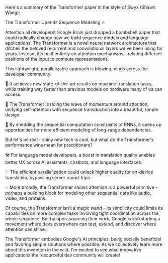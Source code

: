 Here's a summary of the Transformer paper in the style of Swyx (Shawn Wang):

The Transformer Upends Sequence Modeling 🔥

Attention all developers! Google Brain just dropped a bombshell paper that could radically change how we build sequence models and language applications. The Transformer is a novel neural network architecture that ditches the beloved recurrent and convolutional layers we've been using for years. Instead, it's built entirely on attention mechanisms - relating different positions of the input to compute representations.

This lightweight, parallelizable approach is blowing minds across the developer community:

🚀 It achieves new state-of-the-art results on machine translation tasks, while training way faster than previous models on hardware many of us can access.

🌊 The Transformer is riding the wave of momentum around attention, unifying self-attention with sequence transduction into a beautiful, simple design.

💪 By shedding the sequential computation constraints of RNNs, it opens up opportunities for more efficient modeling of long-range dependencies.

But let's be real - shiny new tech is cool, but what do the Transformer's performance wins mean for practitioners?

🛠 For language model developers, a boost in translation quality enables better UX across AI assistants, chatbots, and language interfaces.

✨ The efficient parallelization could unlock higher quality for on-device translation, bypassing server round-trips.

💡 More broadly, the Transformer shows attention is a powerful primitive - perhaps a building block for modeling other sequential data like audio, video, and proteins.

Of course, the Transformer isn't a magic wand - its simplicity could limits its capabilities on more complex tasks involving tight coordination across the whole sequence. But by open-sourcing their work, Google is kickstarting a movement where devs everywhere can test, extend, and discover where attention can shine.

The Transformer embodies Google's AI principles: being socially beneficial and favoring simple solutions where possible. As we collectively learn more about this invention in the wild, I'm excited to see what innovative applications the resourceful dev community will create!